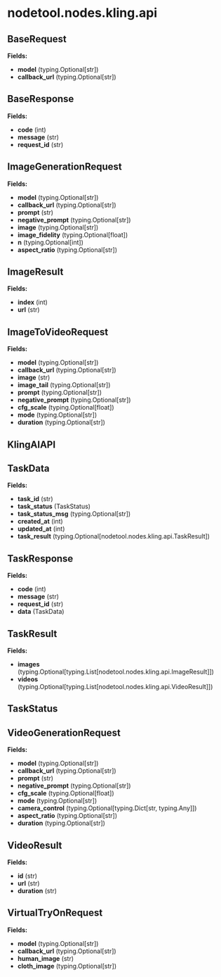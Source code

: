 # nodetool.nodes.kling.api

## BaseRequest

**Fields:**
- **model** (typing.Optional[str])
- **callback_url** (typing.Optional[str])


## BaseResponse

**Fields:**
- **code** (int)
- **message** (str)
- **request_id** (str)


## ImageGenerationRequest

**Fields:**
- **model** (typing.Optional[str])
- **callback_url** (typing.Optional[str])
- **prompt** (str)
- **negative_prompt** (typing.Optional[str])
- **image** (typing.Optional[str])
- **image_fidelity** (typing.Optional[float])
- **n** (typing.Optional[int])
- **aspect_ratio** (typing.Optional[str])


## ImageResult

**Fields:**
- **index** (int)
- **url** (str)


## ImageToVideoRequest

**Fields:**
- **model** (typing.Optional[str])
- **callback_url** (typing.Optional[str])
- **image** (str)
- **image_tail** (typing.Optional[str])
- **prompt** (typing.Optional[str])
- **negative_prompt** (typing.Optional[str])
- **cfg_scale** (typing.Optional[float])
- **mode** (typing.Optional[str])
- **duration** (typing.Optional[str])


## KlingAIAPI

## TaskData

**Fields:**
- **task_id** (str)
- **task_status** (TaskStatus)
- **task_status_msg** (typing.Optional[str])
- **created_at** (int)
- **updated_at** (int)
- **task_result** (typing.Optional[nodetool.nodes.kling.api.TaskResult])


## TaskResponse

**Fields:**
- **code** (int)
- **message** (str)
- **request_id** (str)
- **data** (TaskData)


## TaskResult

**Fields:**
- **images** (typing.Optional[typing.List[nodetool.nodes.kling.api.ImageResult]])
- **videos** (typing.Optional[typing.List[nodetool.nodes.kling.api.VideoResult]])


## TaskStatus

## VideoGenerationRequest

**Fields:**
- **model** (typing.Optional[str])
- **callback_url** (typing.Optional[str])
- **prompt** (str)
- **negative_prompt** (typing.Optional[str])
- **cfg_scale** (typing.Optional[float])
- **mode** (typing.Optional[str])
- **camera_control** (typing.Optional[typing.Dict[str, typing.Any]])
- **aspect_ratio** (typing.Optional[str])
- **duration** (typing.Optional[str])


## VideoResult

**Fields:**
- **id** (str)
- **url** (str)
- **duration** (str)


## VirtualTryOnRequest

**Fields:**
- **model** (typing.Optional[str])
- **callback_url** (typing.Optional[str])
- **human_image** (str)
- **cloth_image** (typing.Optional[str])


